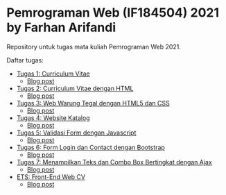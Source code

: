 # Pemrograman Web (IF184504) 2021<br>by Farhan Arifandi

Repository untuk tugas mata kuliah Pemrograman Web 2021.

Daftar tugas:

- [Tugas 1: Curriculum Vitae](https://farfnd.github.io/)
  - [Blog post](https://farfnd.blogspot.com/2021/09/tugas-1-pemrograman-web-curriculum-vitae.html)
- [Tugas 2: Curriculum Vitae dengan HTML](https://farfnd.github.io/pweb/02-html-cv)
  - [Blog post](https://farfnd.blogspot.com/2021/09/tugas-2-pemrograman-web-curriculum.html)
- [Tugas 3: Web Warung Tegal dengan HTML5 dan CSS](https://farfnd.github.io/pweb/03-html5)
  - [Blog post](https://farfnd.blogspot.com/2021/09/tugas-3-pemrograman-web-web-warung.html)
- [Tugas 4: Website Katalog](https://farfnd.github.io/pweb/04-css)
  - [Blog post](https://farfnd.blogspot.com/2021/09/tugas-4-pemrograman-web-website-katalog.html)
- [Tugas 5: Validasi Form dengan Javascript](https://farfnd.github.io/pweb/05-javascript/)
  - [Blog post](https://farfnd.blogspot.com/2021/10/tugas-5-pemrograman-web-validasi-form.html)
- [Tugas 6: Form Login dan Contact dengan Bootstrap](https://farfnd.github.io/pweb/06-bootstrap/)
  - [Blog post](https://farfnd.blogspot.com/2021/10/tugas-6-pemrograman-web-form-login-dan.html)
- [Tugas 7: Menampilkan Teks dan Combo Box Bertingkat dengan Ajax](https://farfnd.github.io/pweb/07-ajax/)
  - [Blog post](https://farfnd.blogspot.com/2021/11/tugas-7-pemrograman-web-menampilkan.html)
- [ETS: Front-End Web CV](https://farfnd.github.io/pweb/ets/)
  - [Blog post](https://farfnd.blogspot.com/2021/11/evaluasi-tengah-semester-pemrograman-web.html)